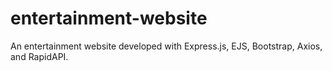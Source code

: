 # entertainment-website
An entertainment website developed with Express.js, EJS, Bootstrap, Axios, and RapidAPI.
